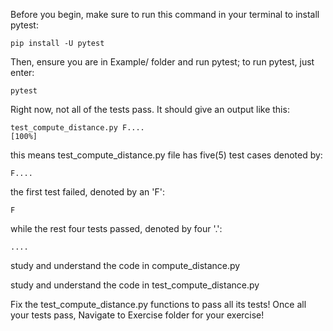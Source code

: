 Before you begin, make sure to run this command in your terminal to install pytest:
```
pip install -U pytest
```
Then, ensure you are in Example/ folder and run pytest; to run pytest, just enter:
```
pytest
```

Right now, not all of the tests pass. It should give an output like this:
```
test_compute_distance.py F....                                           [100%]
```
this means test_compute_distance.py file has five(5) test cases denoted by:
```
F....
```

the first test failed, denoted by an 'F':
```
F
```

while the rest four tests passed, denoted by four '.':
```
....
```

study and understand the code in compute_distance.py

study and understand the code in test_compute_distance.py

Fix the test_compute_distance.py functions to pass all its tests! Once all your tests pass, Navigate to Exercise folder for your exercise!